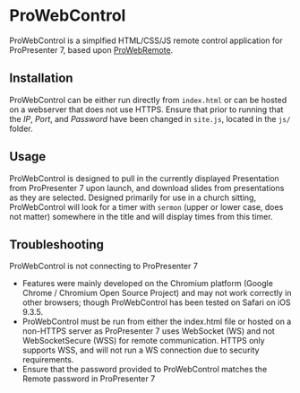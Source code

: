 # ProWebControl
ProWebControl is a simplfied HTML/CSS/JS remote control application for ProPresenter 7, based upon [ProWebRemote](https://github.com/L2N6H5B3/ProWebRemote).

## Installation
ProWebControl can be either run directly from `index.html` or can be hosted on a webserver that does not use HTTPS.
Ensure that prior to running that the _IP_, _Port_, and _Password_ have been changed in `site.js`, located in the `js/` folder. 

## Usage
ProWebControl is designed to pull in the currently displayed Presentation from ProPresenter 7 upon launch, and download slides from presentations as they are selected.  Designed primarily for use in a church sitting, ProWebControl will look for a timer with `sermon` (upper or lower case, does not matter) somewhere in the title and will display times from this timer.

## Troubleshooting
ProWebControl is not connecting to ProPresenter 7
* Features were mainly developed on the Chromium platform (Google Chrome / Chromium Open Source Project) and may not work correctly in other browsers; though ProWebControl has been tested on Safari on iOS 9.3.5.
* ProWebControl must be run from either the index.html file or hosted on a non-HTTPS server as ProPresenter 7 uses WebSocket (WS) and not WebSocketSecure (WSS) for remote communication. HTTPS only supports WSS, and will not run a WS connection due to security requirements.
* Ensure that the password provided to ProWebControl matches the Remote password in ProPresenter 7
